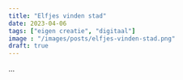 ```yaml
---
title: "Elfjes vinden stad"
date: 2023-04-06
tags: ["eigen creatie", "digitaal"]
image : "/images/posts/elfjes-vinden-stad.png"
draft: true
---
```


...